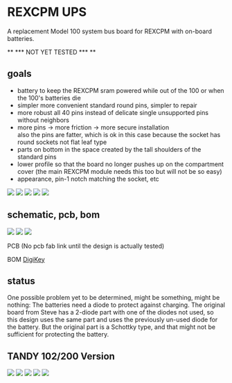 # REXCPM UPS
A replacement Model 100 system bus board for REXCPM with on-board batteries.

** \*\*\* NOT YET TESTED \*\*\* **

## goals  
* battery to keep the REXCPM sram powered while out of the 100 or when the 100's batteries die  
* simpler more convenient standard round pins, simpler to repair  
* more robust all 40 pins instead of delicate single unsupported pins without neighbors  
* more pins -> more friction -> more secure installation  
  also the pins are fatter, which is ok in this case because the socket has round sockets not flat leaf type  
* parts on bottom in the space created by the tall shoulders of the standard pins  
* lower profile so that the board no longer pushes up on the compartment cover (the main REXCPM module needs this too but will not be so easy)  
* appearance, pin-1 notch matching the socket, etc

![](PCB/out/REXCPM_UPS_100_f.jpg)
![](PCB/out/REXCPM_UPS_100_b.jpg)
![](PCB/out/REXCPM_UPS_100_b_filled.jpg)
![](PCB/out/REXCPM_UPS_100_batt_end.jpg)
![](PCB/out/REXCPM_UPS_100_wire_end.jpg)

## schematic, pcb, bom

![](PCB/out/REXCPM_UPS_100.svg)
![](PCB/out/REXCPM_UPS_100_top.jpg)
![](PCB/out/REXCPM_UPS_100_bottom.jpg)

PCB <!-- [PCBWAY](https://www.pcbway.com/project/shareproject/)  --> (No pcb fab link until the design is actually tested)

BOM [DigiKey](https://www.digikey.com/short/5zrjvjpw)

## status

One possible problem yet to be determined, might be something, might be nothing: The batteries need a diode to protect against charging. The original board from Steve has a 2-diode part with one of the diodes not used, so this design uses the same part and uses the previously un-used diode for the battery. But the original part is a Schottky type, and that might not be sufficient for protecting the battery.

## TANDY 102/200 Version
![](PCB/out/REXCPM_UPS_102_200_f.jpg)
![](PCB/out/REXCPM_UPS_102_200_b.jpg)
![](PCB/out/REXCPM_UPS_102_200_top.jpg)
![](PCB/out/REXCPM_UPS_102_200_bottom.jpg)
![](PCB/out/REXCPM_UPS_102_200.svg)
